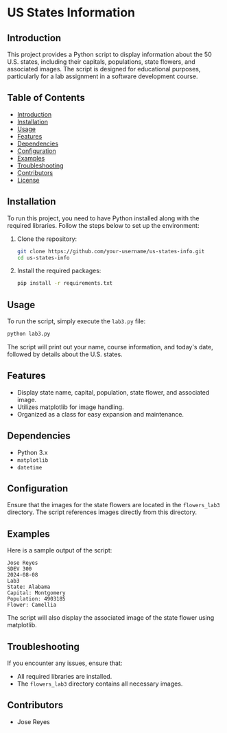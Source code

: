

# US States Information

## Introduction

This project provides a Python script to display information about the 50 U.S. states, including their capitals, populations, state flowers, and associated images. The script is designed for educational purposes, particularly for a lab assignment in a software development course.

## Table of Contents

- [Introduction](#introduction)
- [Installation](#installation)
- [Usage](#usage)
- [Features](#features)
- [Dependencies](#dependencies)
- [Configuration](#configuration)
- [Examples](#examples)
- [Troubleshooting](#troubleshooting)
- [Contributors](#contributors)
- [License](#license)

## Installation

To run this project, you need to have Python installed along with the required libraries. Follow the steps below to set up the environment:

1. Clone the repository:
    ```sh
    git clone https://github.com/your-username/us-states-info.git
    cd us-states-info
    ```

2. Install the required packages:
    ```sh
    pip install -r requirements.txt
    ```

## Usage

To run the script, simply execute the `lab3.py` file:
```sh
python lab3.py
```

The script will print out your name, course information, and today's date, followed by details about the U.S. states.

## Features

- Display state name, capital, population, state flower, and associated image.
- Utilizes matplotlib for image handling.
- Organized as a class for easy expansion and maintenance.

## Dependencies

- Python 3.x
- `matplotlib`
- `datetime`

## Configuration

Ensure that the images for the state flowers are located in the `flowers_lab3` directory. The script references images directly from this directory.

## Examples

Here is a sample output of the script:

```
Jose Reyes
SDEV 300
2024-08-08
Lab3
State: Alabama
Capital: Montgomery
Population: 4903185
Flower: Camellia
```

The script will also display the associated image of the state flower using matplotlib.

## Troubleshooting

If you encounter any issues, ensure that:
- All required libraries are installed.
- The `flowers_lab3` directory contains all necessary images.

## Contributors

- Jose Reyes

